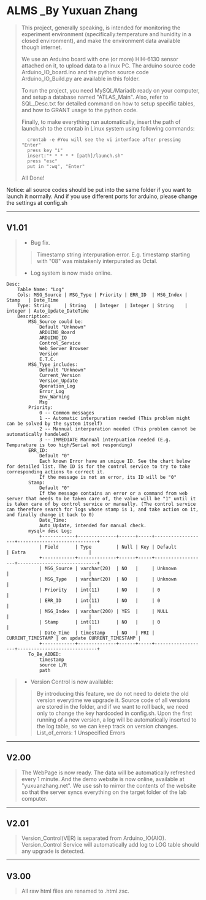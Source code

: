 # ALMS _By Yuxuan Zhang

>This project, generally speaking, is intended for monitoring the experiment environment (specifically:temperature and hunidity in a closed environment), and make the environment data available though internet.
>
>We use an Arduino board with one (or more) HIH-6130 sensor attached on it, to upload data to a linux PC. The arduino source code Arduino_IO_board.ino and the python source code Arduino_IO_Build.py are available in this folder.
>
>To run the project, you need MySQL/Mariadb ready on your computer, and setup a database named "ATLAS_Main". Also, refer to SQL_Desc.txt for detailed command on how to setup specific tables, and how to GRANT usage to the python code.
>
>Finally, to make everything run automatically, insert the path of launch.sh to the crontab in Linux system using following commands:
>```
>	crontab -e #You will see the vi interface after pressing "Enter"
>	press key "i"
>	insert:"* * * * * [path]/launch.sh"
>	press "esc"
>	put in ":wq", "Enter"
>```
>All Done!

Notice: all source codes should be put into the same folder if you want to launch it normally. And if you use different ports for arduino, please change the settings at config.sh

------------------------------------

## V1.01

>+ Bug fix.
>>	Timestamp string interpuration error. E.g. timestamp starting with "08" was mistakenly interpurated as Octal.
>+ Log system is now made online.
>
	Desc:
		Table Name: "Log"
		Cols: MSG_Source | MSG_Type | Priority | ERR_ID  | MSG_Index | Stamp   | Date_Time
		Type: String     | String   | Integer  | Integer | String    | integer | Auto_Update_DateTime
		Description:
			MSG_Source could be:
				Default "Unknown"
				ARDUINO_Board
				ARDUINO_IO
				Control_Service
				Web_Server Browser
				Version
				E.T.C.
			MSG_Type includes:
				Default "Unknown"
				Current_Version
				Version_Update
				Operation_Log
				Error_Log
				Env_Warning
				Msg
			Priority:
				0 -- Commom messages
				1 -- Automatic interpuration needed (This problem might can be solved by the system itself)
				2 -- Mannual interpuration needed (This problem cannot be automatically handeled)
				3 -- IMMEDIATE Mannual interpuation needed (E.g. Tempurature is too high/Serial not responding)
			ERR_ID:
				Default "0"
				Each known Error have an unique ID. See the chart below for detailed list. The ID is for the control service to try to take corresponding actions to correct it.
				If the message is not an error, its ID will be "0"
			Stamp:
				Default "0"
				If the message contains an error or a command from web server that needs to be taken care of, the value will be "1" until it is taken care of by control service or manually. (The control service can therefore search for logs whose stamp is 1, and take action on it, and finally change it back to 0)
				Date_Time:
				Auto_Update, intended for manual check.
			mysql> desc Log;
				+------------+--------------+------+-----+-------------------+-----------------------------+
				| Field      | Type         | Null | Key | Default           | Extra                       |
				+------------+--------------+------+-----+-------------------+-----------------------------+
				| MSG_Source | varchar(20)  | NO   |     | Unknown           |                             |
				| MSG_Type   | varchar(20)  | NO   |     | Unknown           |                             |
				| Priority   | int(11)      | NO   |     | 0                 |                             |
				| ERR_ID     | int(11)      | NO   |     | 0                 |                             |
				| MSG_Index  | varchar(200) | YES  |     | NULL              |                             |
				| Stamp      | int(11)      | NO   |     | 0                 |                             |
				| Date_Time  | timestamp    | NO   | PRI | CURRENT_TIMESTAMP | on update CURRENT_TIMESTAMP |
				+------------+--------------+------+-----+-------------------+-----------------------------+
			To_Be_ADDED:
				timestamp
				source L/R
				path
>+ Version Control is now available:
>>	By introducing this feature, we do not need to delete the old version everytime we upgrade it. Source code of all versions are stored in the folder, and if we want to roll back, we need only to change the key hardcoded in config.sh. Upon the first running of a new version, a log will be automatically inserted to the log table, so we can keep track on version changes.
>>	List_of_errors:
>>	1 Unspecified Errors

------------------------------------

## V2.00

>The WebPage is now ready. The data will be automatically refreshed every 1 minute. And the demo website is now online, available at "yuxuanzhang.net". We use ssh to mirror the contents of the website so that the server syncs everything on the target folder of the lab computer.

------------------------------------

## V2.01

>Version_Control(VER) is separated from Arduino_IO(AIO). Version_Control Service will automatically add log to LOG table should any upgrade is detected.

------------------------------------

## V3.00

>All raw html files are renamed to .html.zsc.